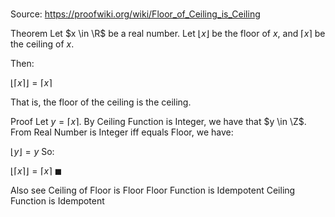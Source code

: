 # 

Source: https://proofwiki.org/wiki/Floor_of_Ceiling_is_Ceiling

Theorem
Let $x \in \R$ be a real number.
Let $\left \lfloor {x}\right \rfloor$ be the floor of $x$, and $\left \lceil {x}\right \rceil$ be the ceiling of $x$.

Then:

$\left \lfloor {\left \lceil {x}\right \rceil}\right \rfloor = \left \lceil {x}\right \rceil$

That is, the floor of the ceiling is the ceiling.


Proof
Let $y = \left \lceil{x}\right \rceil$.
By Ceiling Function is Integer, we have that $y \in \Z$.
From Real Number is Integer iff equals Floor, we have:

$\left \lfloor{y} \right \rfloor = y$
So:

$\left \lfloor {\left \lceil {x}\right \rceil}\right \rfloor = \left \lceil {x}\right \rceil$
$\blacksquare$


Also see
Ceiling of Floor is Floor
Floor Function is Idempotent
Ceiling Function is Idempotent




